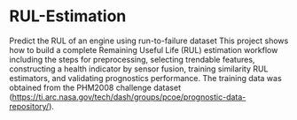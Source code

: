 # RUL-Estimation
Predict the RUL of an engine using run-to-failure dataset
This project shows how to build a complete Remaining Useful Life (RUL) estimation workflow including the steps for preprocessing, selecting trendable features, constructing a health indicator by sensor fusion, training similarity RUL estimators, and validating prognostics performance. The training data was obtained from the PHM2008 challenge dataset (https://ti.arc.nasa.gov/tech/dash/groups/pcoe/prognostic-data-repository/).
